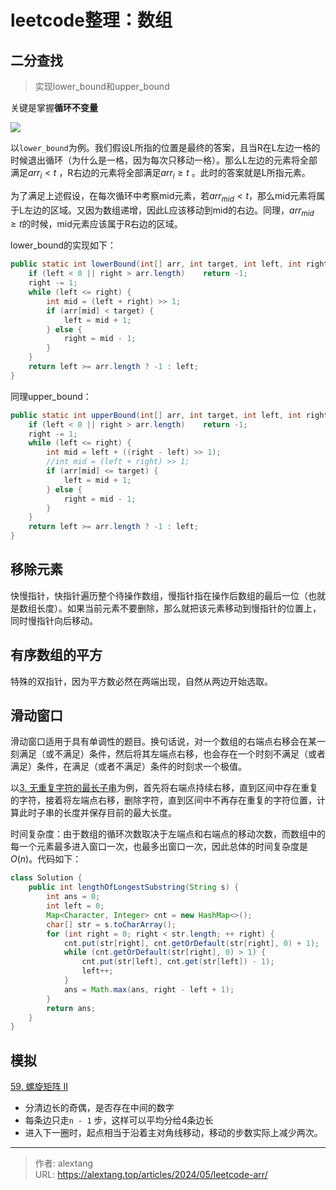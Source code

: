 # leetcode整理：数组

## 二分查找

> 实现lower_bound和upper_bound

关键是掌握**循环不变量**

![](https://cdn.jsdelivr.net/gh/thecoderalex/imgs@upload/2023/image-20240507152819393.png)

以`lower_bound`为例。我们假设L所指的位置是最终的答案，且当R在L左边一格的时候退出循环（为什么是一格，因为每次只移动一格）。那么L左边的元素将全部满足$arr_i < t$ ，R右边的元素将全部满足$arr_i ≥ t$ 。此时的答案就是L所指元素。

为了满足上述假设，在每次循环中考察mid元素，若$arr_{mid} < t$，那么mid元素将属于L左边的区域。又因为数组递增，因此L应该移动到mid的右边。同理，$arr_{mid}≥t$的时候，mid元素应该属于R右边的区域。

lower_bound的实现如下：

```java
public static int lowerBound(int[] arr, int target, int left, int right) {
    if (left < 0 || right > arr.length)    return -1;
    right -= 1;
    while (left <= right) {
        int mid = (left + right) >> 1;
        if (arr[mid] < target) {
            left = mid + 1;
        } else {
            right = mid - 1;
        }
    }
    return left >= arr.length ? -1 : left;
}
```

同理upper_bound：

```java
public static int upperBound(int[] arr, int target, int left, int right) {
    if (left < 0 || right > arr.length)    return -1;
    right -= 1;
    while (left <= right) {
        int mid = left + ((right - left) >> 1);
        //int mid = (left + right) >> 1;
        if (arr[mid] <= target) {
            left = mid + 1;
        } else {
            right = mid - 1;
        }
    }
    return left >= arr.length ? -1 : left;
}
```

## 移除元素

快慢指针，快指针遍历整个待操作数组，慢指针指在操作后数组的最后一位（也就是数组长度）。如果当前元素不要删除，那么就把该元素移动到慢指针的位置上，同时慢指针向后移动。

## 有序数组的平方

特殊的双指针，因为平方数必然在两端出现，自然从两边开始选取。

## 滑动窗口

滑动窗口适用于具有单调性的题目。换句话说，对一个数组的右端点右移会在某一刻满足（或不满足）条件，然后将其左端点右移，也会存在一个时刻不满足（或者满足）条件，在满足（或者不满足）条件的时刻求一个极值。

以[3. 无重复字符的最长子串](https://leetcode.cn/problems/longest-substring-without-repeating-characters/)为例，首先将右端点持续右移，直到区间中存在重复的字符，接着将左端点右移，删除字符，直到区间中不再存在重复的字符位置，计算此时子串的长度并保存目前的最大长度。

时间复杂度：由于数组的循环次数取决于左端点和右端点的移动次数，而数组中的每一个元素最多进入窗口一次，也最多出窗口一次，因此总体的时间复杂度是$O(n)$。代码如下：

```java
class Solution {
    public int lengthOfLongestSubstring(String s) {
        int ans = 0;
        int left = 0;
        Map<Character, Integer> cnt = new HashMap<>();
        char[] str = s.toCharArray();
        for (int right = 0; right < str.length; ++ right) {
            cnt.put(str[right], cnt.getOrDefault(str[right], 0) + 1);
            while (cnt.getOrDefault(str[right], 0) > 1) {
                cnt.put(str[left], cnt.get(str[left]) - 1);
                left++;
            }
            ans = Math.max(ans, right - left + 1);
        }
        return ans;
    }
}
```

## 模拟

[59. 螺旋矩阵 II](https://leetcode.cn/problems/spiral-matrix-ii/)

+ 分清边长的奇偶，是否存在中间的数字
+ 每条边只走`n - 1` 步，这样可以平均分给4条边长
+ 进入下一圈时，起点相当于沿着主对角线移动，移动的步数实际上减少两次。



---

> 作者: alextang  
> URL: https://alextang.top/articles/2024/05/leetcode-arr/  

